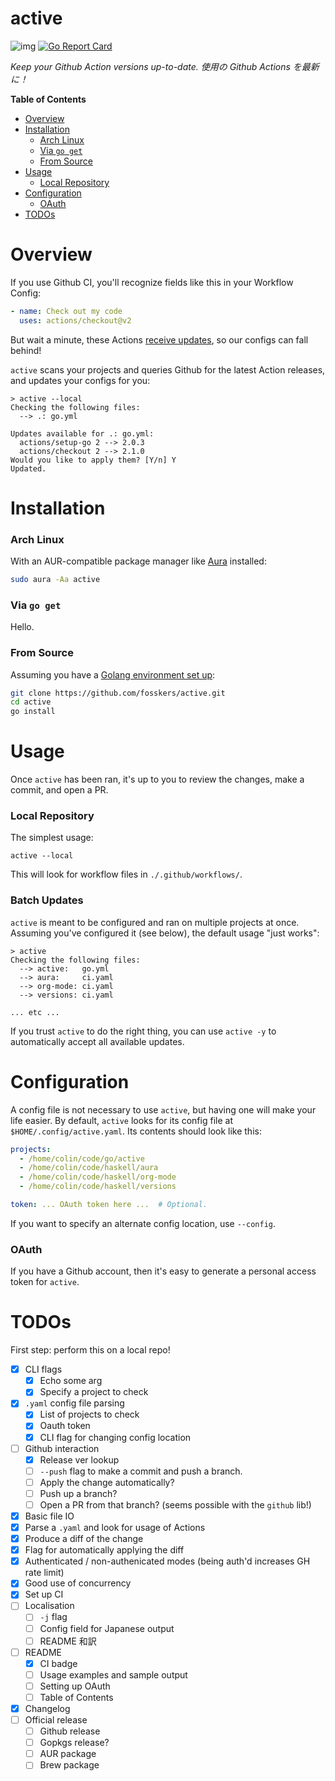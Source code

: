 # active

![img](https://github.com/fosskers/active/workflows/Tests/badge.svg)
[![Go Report Card](https://goreportcard.com/badge/github.com/fosskers/active)](https://goreportcard.com/report/github.com/fosskers/active)

*Keep your Github Action versions up-to-date. 使用の Github Actions を最新に！*

<!-- markdown-toc start - Don't edit this section. Run M-x markdown-toc-refresh-toc -->
**Table of Contents**

- [Overview](#overview)
- [Installation](#installation)
    - [Arch Linux](#arch-linux)
    - [Via `go get`](#via-go-get)
    - [From Source](#from-source)
- [Usage](#usage)
    - [Local Repository](#local-repository)
- [Configuration](#configuration)
    - [OAuth](#oauth)
- [TODOs](#todos)

<!-- markdown-toc end -->

# Overview

If you use Github CI, you'll recognize fields like this in your Workflow Config:

```yaml
- name: Check out my code
  uses: actions/checkout@v2
```

But wait a minute, these Actions [receive
updates](https://github.com/actions/checkout/releases), so our configs can fall
behind!

`active` scans your projects and queries Github for the latest Action releases,
and updates your configs for you:

```
> active --local
Checking the following files:
  --> .: go.yml

Updates available for .: go.yml:
  actions/setup-go 2 --> 2.0.3
  actions/checkout 2 --> 2.1.0
Would you like to apply them? [Y/n] Y
Updated.
```

# Installation

### Arch Linux

With an AUR-compatible package manager like
[Aura](https://aur.archlinux.org/packages/aura-bin/) installed:

```bash
sudo aura -Aa active
```

### Via `go get`

Hello.

### From Source

Assuming you have a [Golang environment set up](https://golang.org/doc/install):

```bash
git clone https://github.com/fosskers/active.git
cd active
go install
```

# Usage

Once `active` has been ran, it's up to you to review the changes, make a commit,
and open a PR.

### Local Repository

The simplest usage:

```
active --local
```

This will look for workflow files in `./.github/workflows/`.

### Batch Updates

`active` is meant to be configured and ran on multiple projects at once.
Assuming you've configured it (see below), the default usage "just works":

```
> active
Checking the following files:
  --> active:   go.yml
  --> aura:     ci.yaml
  --> org-mode: ci.yaml
  --> versions: ci.yaml

... etc ...
```

If you trust `active` to do the right thing, you can use `active -y` to
automatically accept all available updates.

# Configuration

A config file is not necessary to use `active`, but having one will make your
life easier. By default, `active` looks for its config file at
`$HOME/.config/active.yaml`. Its contents should look like this:

```yaml
projects:
  - /home/colin/code/go/active
  - /home/colin/code/haskell/aura
  - /home/colin/code/haskell/org-mode
  - /home/colin/code/haskell/versions

token: ... OAuth token here ...  # Optional.
```

If you want to specify an alternate config location, use `--config`.

### OAuth

If you have a Github account, then it's easy to generate a personal access token
for `active`.

# TODOs

First step: perform this on a local repo!

- [x] CLI flags
  - [x] Echo some arg
  - [x] Specify a project to check
- [x] `.yaml` config file parsing
  - [x] List of projects to check
  - [x] Oauth token
  - [x] CLI flag for changing config location
- [ ] Github interaction
  - [x] Release ver lookup
  - [ ] `--push` flag to make a commit and push a branch.
  - [ ] Apply the change automatically?
  - [ ] Push up a branch?
  - [ ] Open a PR from that branch? (seems possible with the `github` lib!)
- [x] Basic file IO
- [x] Parse a `.yaml` and look for usage of Actions
- [x] Produce a diff of the change
- [x] Flag for automatically applying the diff
- [x] Authenticated / non-authenicated modes (being auth'd increases GH rate limit)
- [x] Good use of concurrency
- [x] Set up CI
- [ ] Localisation
  - [ ] `-j` flag
  - [ ] Config field for Japanese output
  - [ ] README 和訳
- [ ] README
  - [x] CI badge
  - [ ] Usage examples and sample output
  - [ ] Setting up OAuth
  - [ ] Table of Contents
- [x] Changelog
- [ ] Official release
  - [ ] Github release
  - [ ] Gopkgs release?
  - [ ] AUR package
  - [ ] Brew package
